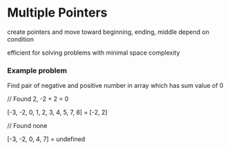 # Multiple Pointers
create pointers and move toward beginning, ending, middle depend on condition

efficient for solving problems with minimal space complexity

### Example problem
Find pair of negative and positive number in array which has sum value of 0

// Found 2, -2 + 2 = 0

[-3, -2, 0, 1, 2, 3, 4, 5, 7, 8] = [-2, 2] 

// Found none

[-3, -2, 0, 4, 7] = undefined 
